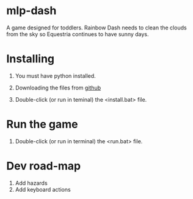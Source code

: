 # mlp-dash

A game designed for toddlers. Rainbow Dash needs to clean the clouds from the sky so Equestria continues to have sunny days.

# Installing

1. You must have python installed.

2. Downloading the files from [github](https://github.com/jonalfarlinga/mlp-dash)

3. Double-click (or run in teminal) the <install.bat> file.

# Run the game

1. Double-click (or run in terminal) the <run.bat> file.

# Dev road-map

1. Add hazards
2. Add keyboard actions
